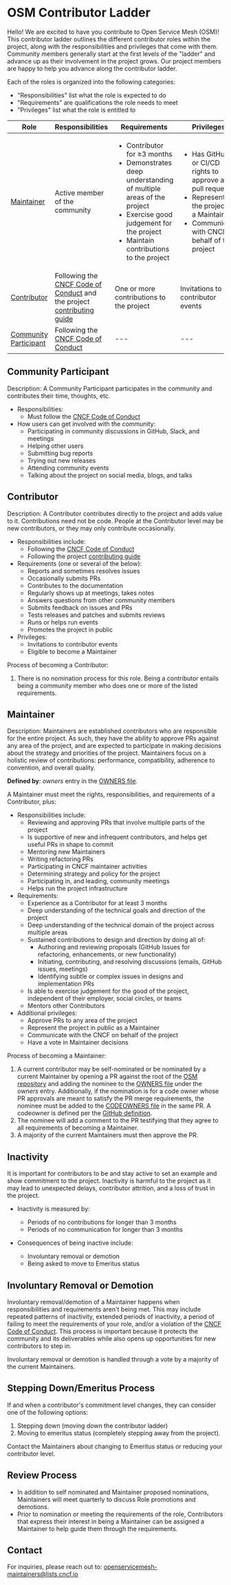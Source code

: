 # OSM Contributor Ladder

Hello! We are excited to have you contribute to Open Service Mesh (OSM)! This contributor ladder outlines the different contributor roles within the project, along with the responsibilities and privileges that come with them. Community members generally start at the first levels of the "ladder" and advance up as their involvement in the project grows. Our project members are happy to help you advance along the contributor ladder.

Each of the roles is organized into the following categories:
* "Responsibilities" list what the role is expected to do
* "Requirements" are qualifications the role needs to meet
* "Privileges" list what the role is entitled to

| Role | Responsibilities | Requirements | Privileges |
| -----| ---------------- | ------------ | -------|
| [Maintainer](#maintainer) | Active member of the community |<ul><li>Contributor for ≥3 months</li><li> Demonstrates deep understanding of multiple areas of the project</li><li>Exercise good judgement for the project</li><li>Maintain contributions to the project</li></ul> | <ul><li>Has GitHub or CI/CD rights to approve any pull requests</li><li>Represent the project as a Maintainer</li><li>Communicate with CNCF on behalf of the project</li></ul> |
| [Contributor](#contributor) | Following the [CNCF Code of Conduct] and the project [contributing guide] | One or more contributions to the project | Invitations to contributor events |
| [Community Participant](#community-participant) | Following the [CNCF Code of Conduct] | --- | --- |

## Community Participant

Description: A Community Participant participates in the community and contributes their time, thoughts, etc.

* Responsibilities:
    * Must follow the [CNCF Code of Conduct]
* How users can get involved with the community:
    * Participating in community discussions in GitHub, Slack, and meetings
    * Helping other users
    * Submitting bug reports
    * Trying out new releases
    * Attending community events
    * Talking about the project on social media, blogs, and talks

## Contributor

Description: A Contributor contributes directly to the project and adds value to it. Contributions need not be code. People at the Contributor level may be new contributors, or they may only contribute occasionally.

* Responsibilities include:
    * Following the [CNCF Code of Conduct]
    * Following the project [contributing guide]
* Requirements (one or several of the below):
    * Reports and sometimes resolves issues
    * Occasionally submits PRs
    * Contributes to the documentation
    * Regularly shows up at meetings, takes notes
    * Answers questions from other community members
    * Submits feedback on issues and PRs
    * Tests releases and patches and submits reviews
    * Runs or helps run events
    * Promotes the project in public
* Privileges:
    * Invitations to contributor events
    * Eligible to become a Maintainer

Process of becoming a Contributor:
1. There is no nomination process for this role. Being a contributor entails being a community member who does one or more of the listed requirements.

## Maintainer

Description: Maintainers are established contributors who are responsible for the entire project. As such, they have the ability to approve PRs against any area of the project, and are expected to participate in making decisions about the strategy and priorities of the project. Maintainers focus on a holistic review of contributions: performance, compatibility, adherence to convention, and overall quality.

**Defined by**: *owners* entry in the [OWNERS file].

A Maintainer must meet the rights, responsibilities, and requirements of a Contributor, plus:

* Responsibilities include:
    * Reviewing and approving PRs that involve multiple parts of the project
    * Is supportive of new and infrequent contributors, and helps get useful PRs in shape to commit
    * Mentoring new Maintainers
    * Writing refactoring PRs
    * Participating in CNCF maintainer activities
    * Determining strategy and policy for the project
    * Participating in, and leading, community meetings
    * Helps run the project infrastructure
* Requirements:
    * Experience as a Contributor for at least 3 months
    * Deep understanding of the technical goals and direction of the project
    * Deep understanding of the technical domain of the project across multiple areas
    * Sustained contributions to design and direction by doing all of:
      * Authoring and reviewing proposals (GitHub Issues for refactoring, enhancements, or new functionality)
      * Initiating, contributing, and resolving discussions (emails, GitHub issues, meetings)
      * Identifying subtle or complex issues in designs and implementation PRs
    * Is able to exercise judgement for the good of the project, independent of their employer, social circles, or teams
    * Mentors other Contributors
* Additional privileges:
    * Approve PRs to any area of the project
    * Represent the project in public as a Maintainer
    * Communicate with the CNCF on behalf of the project
    * Have a vote in Maintainer decisions

Process of becoming a Maintainer:

1. A current contributor may be self-nominated or be nominated by a current Maintainer by opening a PR against the root of the [OSM repository] and adding the nominee to the [OWNERS file] under the *owners* entry. Additionally, if the nomination is for a code owner whose PR approvals are meant to satisfy the PR merge requirements, the nominee must be added to the [CODEOWNERS file] in the same PR. A codeowner is defined per the [GitHub definition](https://docs.github.com/en/repositories/managing-your-repositorys-settings-and-features/customizing-your-repository/about-code-owners#about-code-owners).
2. The nominee will add a comment to the PR testifying that they agree to all requirements of becoming a Maintainer.
3. A majority of the current Maintainers must then approve the PR.


## Inactivity

It is important for contributors to be and stay active to set an example and show commitment to the project. Inactivity is harmful to the project as it may lead to unexpected delays, contributor attrition, and a loss of trust in the project.

* Inactivity is measured by:
    * Periods of no contributions for longer than 3 months
    * Periods of no communication for longer than 3 months

* Consequences of being inactive include:
    * Involuntary removal or demotion
    * Being asked to move to Emeritus status


## Involuntary Removal or Demotion

Involuntary removal/demotion of a Maintainer happens when responsibilities and requirements aren't being met. This may include repeated patterns of inactivity, extended periods of inactivity, a period of failing to meet the requirements of your role, and/or a violation of the [CNCF Code of Conduct]. This process is important because it protects the community and its deliverables while also opens up opportunities for new contributors to step in.

Involuntary removal or demotion is handled through a vote by a majority of the current Maintainers.


## Stepping Down/Emeritus Process

If and when a contributor's commitment level changes, they can consider one of the following options: 
1. Stepping down (moving down the contributor ladder)
2. Moving to emeritus status (completely stepping away from the project).

Contact the Maintainers about changing to Emeritus status or reducing your contributor level.


## Review Process

- In addition to self nominated and Maintainer proposed nominations, Maintainers will meet quarterly to discuss Role promotions and demotions.
- Prior to nomination or meeting the requirements of the role, Contributors that express their interest in being a Maintainer can be assigned a Maintainer to help guide them through the requirements.

## Contact

For inquiries, please reach out to: openservicemesh-maintainers@lists.cncf.io

[OWNERS file]: https://github.com/openservicemesh/osm/blob/main/OWNERS
[CODEOWNERS file]: https://github.com/openservicemesh/osm/blob/main/CODEOWNERS
[OSM repository]: https://github.com/openservicemesh/osm
[contributing guide]: https://github.com/openservicemesh/osm/blob/main/CONTRIBUTING.md
[CNCF Code of Conduct]: https://github.com/cncf/foundation/blob/master/code-of-conduct.md